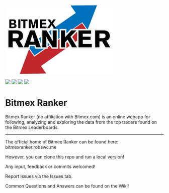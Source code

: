 ![demopic](img/bitmex-ranker-logo.png)

![](https://img.shields.io/github/license/robswc/bitmex-ranker?style=for-the-badge)
![](https://img.shields.io/github/repo-size/robswc/bitmex-ranker?style=for-the-badge)
![](https://img.shields.io/github/commit-activity/y/robswc/bitmex-ranker?style=for-the-badge)
![](https://img.shields.io/twitter/follow/robswc?style=for-the-badge)

# Bitmex Ranker

Bitmex Ranker (no affiliation with Bitmex.com) is an online webapp for following, analyzing and exploring the data from the top traders found on the Bitmex Leaderboards.

---

The official home of Bitmex Ranker can be found here:
bitmexranker.robswc.me

However, you can clone this repo and run a local version!

Any input, feedback or commits welcomed!

Report Issues via the Issues tab.

Common Questions and Answers can be found on the Wiki!
